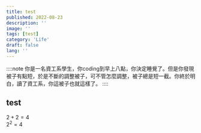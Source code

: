 ```yaml
---
title: test
published: 2022-08-23 
description: ''
image: ''
tags: [test]
category: 'Life'
draft: false 
lang: ''
---
```

::::note
你是一名資工系學生，你coding到早上八點，你決定睡覺了。但是你發現被子有點短，於是不斷的調整被子，可不管怎麼調整，被子總是短一截。你終於明白，讀了資工系，你這被子也就這樣了。
::::

## test
$2+2=4$  
$2^2=4$
